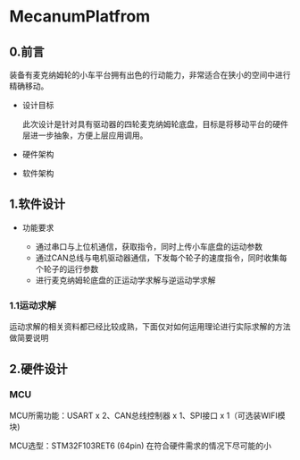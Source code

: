 # MecanumPlatfrom

## 0.前言 ##

装备有麦克纳姆轮的小车平台拥有出色的行动能力，非常适合在狭小的空间中进行精确移动。

- 设计目标

	此次设计是针对具有驱动器的四轮麦克纳姆轮底盘，目标是将移动平台的硬件层进一步抽象，方便上层应用调用。

- 硬件架构

	

- 软件架构

## 1.软件设计 ##

- 功能要求

	- 通过串口与上位机通信，获取指令，同时上传小车底盘的运动参数
	- 通过CAN总线与电机驱动器通信，下发每个轮子的速度指令，同时收集每个轮子的运行参数
	- 进行麦克纳姆轮底盘的正运动学求解与逆运动学求解

### 1.1运动求解 ###

运动求解的相关资料都已经比较成熟，下面仅对如何运用理论进行实际求解的方法做简要说明

## 2.硬件设计 ##

### MCU ###

MCU所需功能：USART x 2、CAN总线控制器 x 1、SPI接口 x 1（可选装WIFI模块)

MCU选型：STM32F103RET6 (64pin) 在符合硬件需求的情况下尽可能的小

